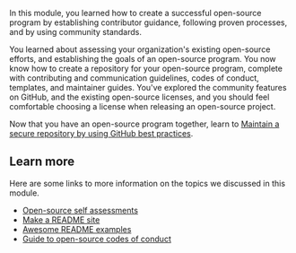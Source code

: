 In this module, you learned how to create a successful open-source program by establishing contributor guidance, following proven processes, and by using community standards.

You learned about assessing your organization's existing open-source efforts, and establishing the goals of an open-source program. You now know how to create a repository for your open-source program, complete with contributing and communication guidelines, codes of conduct, templates, and maintainer guides. You've explored the community features on GitHub, and the existing open-source licenses, and you should feel comfortable choosing a license when releasing an open-source project.

Now that you have an open-source program together, learn to [Maintain a secure repository by using GitHub best practices](/training/modules/maintain-secure-repository-github/).

## Learn more

Here are some links to more information on the topics we discussed in this module.

- [Open-source self assessments](https://githubtraining.github.io/oss-assessment/?azure-portal=true)
- [Make a README site](https://www.makeareadme.com/?azure-portal=true)
- [Awesome README examples](https://github.com/matiassingers/awesome-readme?azure-portal=true)
- [Guide to open-source codes of conduct](https://opensource.guide/code-of-conduct/?azure-portal=true)

